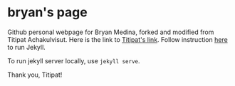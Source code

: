 # bryan's page

Github personal webpage for Bryan Medina, forked and modified from Titipat Achakulvisut. Here is the link to [Titipat's link](http://titipata.github.io/). 
Follow instruction [here](https://jekyllrb.com/) to run Jekyll.

To run jekyll server locally, use `jekyll serve`.

Thank you, Titipat!
